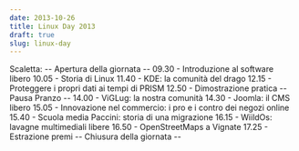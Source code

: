 ```yaml
---
date: 2013-10-26
title: Linux Day 2013
draft: true
slug: linux-day
---
```


Scaletta:
-- Apertura della giornata --
09.30 - Introduzione al software libero
10.05 - Storia di Linux
11.40 - KDE: la comunità del drago
12.15 - Proteggere i propri dati ai tempi di PRISM
12.50 - Dimostrazione pratica
-- Pausa Pranzo --
14.00 - ViGLug: la nostra comunità
14.30 - Joomla: il CMS libero
15.05 - Innovazione nel commercio: i pro e i contro dei negozi online
15.40 - Scuola media Paccini: storia di una migrazione
16.15 - WiildOs: lavagne multimediali libere
16.50 - OpenStreetMaps a Vignate
17.25 - Estrazione premi
-- Chiusura della giornata --
